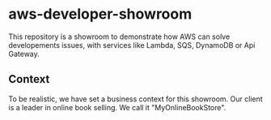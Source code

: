 # aws-developer-showroom

This repository is a showroom to demonstrate how AWS can solve developements issues, with services like Lambda, SQS, DynamoDB or Api Gateway.

## Context

To be realistic, we have set a business context for this showroom. Our client is a leader in online book selling. We call it "MyOnlineBookStore".
